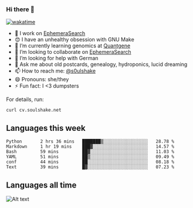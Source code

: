### Hi there 👋

[![wakatime](https://wakatime.com/badge/user/08339702-a231-40c4-8838-d449bd2ff951.svg)](https://wakatime.com/@08339702-a231-40c4-8838-d449bd2ff951)

<!--
**soulshake/soulshake** is a ✨ _special_ ✨ repository because its `README.md` (this file) appears on your GitHub profile.

Here are some ideas to get you started:

- 🔭 I’m currently working on ...
- 🌱 I’m currently learning ...
- 👯 I’m looking to collaborate on ...
- 🤔 I’m looking for help with ...
- 💬 Ask me about ...
- 📫 How to reach me: ...
- 😄 Pronouns: ...
- ⚡ Fun fact: ...
-->


- 🔭 I work on [EphemeraSearch](https://www.ephemerasearch.com/)
- 😍 I have an unhealthy obsession with GNU Make
- :dna: I’m currently learning genomics at [Quantgene](https://www.quantgene.com/)
- 👯 I’m looking to collaborate on [EphemeraSearch](https://www.ephemerasearch.com/)
- 🤔 I’m looking for help with German
- 💬 Ask me about old postcards, genealogy, hydroponics, lucid dreaming
- 📫 How to reach me: [@s0ulshake](https://twitter.com/soulshake)
- 😄 Pronouns: she/they
- ⚡ Fun fact: I <3 dumpsters

For details, run:

```
curl cv.soulshake.net
```

## Languages this week

<!--START_SECTION:waka-->

```text
Python       2 hrs 36 mins   ███████▒░░░░░░░░░░░░░░░░░   28.78 %
Markdown     1 hr 19 mins    ███▓░░░░░░░░░░░░░░░░░░░░░   14.57 %
Bash         59 mins         ██▓░░░░░░░░░░░░░░░░░░░░░░   11.03 %
YAML         51 mins         ██▒░░░░░░░░░░░░░░░░░░░░░░   09.49 %
conf         44 mins         ██░░░░░░░░░░░░░░░░░░░░░░░   08.18 %
Text         39 mins         █▓░░░░░░░░░░░░░░░░░░░░░░░   07.23 %
```

<!--END_SECTION:waka-->

## Languages all time
![Alt text](https://wakatime.com/share/@aj/6aa10b67-a5e9-4fb1-acaf-8692f4385172.svg)
